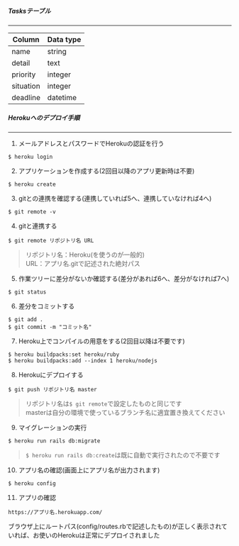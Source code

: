 ##### Tasksテーブル
---
| Column | Data type |
| ---- | ---- |
| name | string |
| detail | text |
| priority | integer |
| situation | integer |
| deadline | datetime |

##### Herokuへのデプロイ手順
---
1. メールアドレスとパスワードでHerokuの認証を行う
```
$ heroku login
```
2. アプリケーションを作成する(2回目以降のアプリ更新時は不要)
```
$ heroku create
```
3. gitとの連携を確認する(連携していれば5へ、連携していなければ4へ)
```
$ git remote -v
```
4. gitと連携する
```
$ git remote リポジトリ名 URL
```
> リポジトリ名：Heroku(を使うのが一般的)<br>
> URL：アプリ名.gitで記述された絶対パス<br>

5. 作業ツリーに差分がないか確認する(差分があれば6へ、差分がなければ7へ)
```
$ git status
```
6. 差分をコミットする
```
$ git add .
$ git commit -m "コミット名"
```
7. Heroku上でコンパイルの用意をする(2回目以降は不要です)
```
$ heroku buildpacks:set heroku/ruby
$ heroku buildpacks:add --index 1 heroku/nodejs
```
8. Herokuにデプロイする
```
$ git push リポジトリ名 master
```
> リポジトリ名は`$ git remote`で設定したものと同じです<br>
> masterは自分の環境で使っているブランチ名に適宜置き換えてください<br>
9. マイグレーションの実行
```
$ heroku run rails db:migrate
```
> `$ heroku run rails db:create`は既に自動で実行されたので不要です
10. アプリ名の確認(画面上にアプリ名が出力されます)
```
$ heroku config
```
11. アプリの確認
```
https://アプリ名.herokuapp.com/
```
ブラウザ上にルートパス(config/routes.rbで記述したもの)が正しく表示されていれば、お使いのHerokuは正常にデプロイされました
